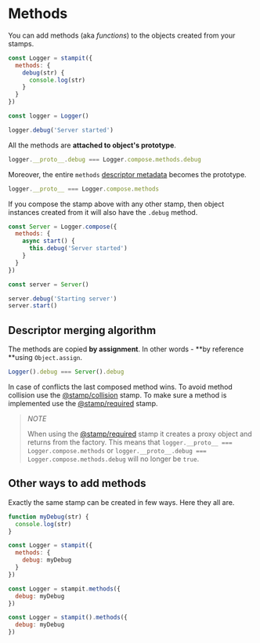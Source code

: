 # Methods

You can add methods \(aka _functions_\) to the objects created from your stamps.

```javascript
const Logger = stampit({
  methods: {
    debug(str) {
      console.log(str)
    }
  }
})

const logger = Logger()

logger.debug('Server started')
```

All the methods are **attached to object's prototype**.

```javascript
logger.__proto__.debug === Logger.compose.methods.debug
```

Moreover, the entire `methods` [descriptor metadata](../essentials/what-is-a-stamp.md#stamps-metadata-descriptor) becomes the prototype.

```javascript
logger.__proto__ === Logger.compose.methods
```

If you compose the stamp above with any other stamp, then object instances created from it will also have the `.debug` method.

```javascript
const Server = Logger.compose({
  methods: {
    async start() {
      this.debug('Server started')
    }
  }
})

const server = Server()

server.debug('Starting server')
server.start()
```

## Descriptor merging algorithm

The methods are copied **by assignment**. In other words - **by reference **using `Object.assign`.

```javascript
Logger().debug === Server().debug
```

In case of conflicts the last composed method wins. To avoid method collision use the [@stamp/collision](../ecosystem/stamp-collision.md) stamp. To make sure a method is implemented use the [@stamp/required](../ecosystem/stamp-required.md) stamp.

> _NOTE_
>
> When using the [@stamp/required](../ecosystem/stamp-required.md) stamp it creates a proxy object and returns from the factory. This means that `logger.__proto__ === Logger.compose.methods` or `logger.__proto__.debug === Logger.compose.methods.debug` will no longer be `true`.

## Other ways to add methods

Exactly the same stamp can be created in few ways. Here they all are.

```javascript
function myDebug(str) {
  console.log(str)
}

const Logger = stampit({
  methods: {
    debug: myDebug
  }
})

const Logger = stampit.methods({
  debug: myDebug
})

const Logger = stampit().methods({
  debug: myDebug
})
```


